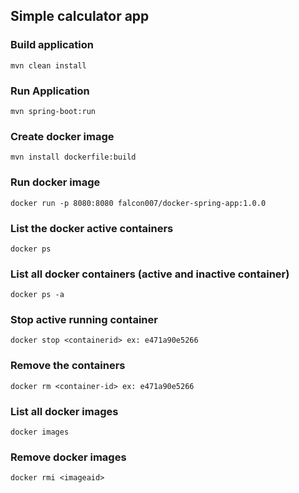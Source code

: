 ## Simple calculator app

### Build application

    mvn clean install

### Run Application
    mvn spring-boot:run

### Create docker image

    mvn install dockerfile:build

### Run docker image

    docker run -p 8080:8080 falcon007/docker-spring-app:1.0.0


### List the docker active containers
    docker ps

### List all docker containers (active and inactive container)
    docker ps -a

### Stop active running container
    docker stop <containerid> ex: e471a90e5266

### Remove the containers
    docker rm <container-id> ex: e471a90e5266

### List all docker images
    docker images

### Remove docker images
    docker rmi <imageaid>